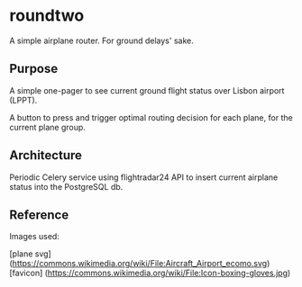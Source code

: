 roundtwo
=======================

A simple airplane router. For ground delays' sake.


## Purpose

A simple one-pager to see current ground flight status over Lisbon airport (LPPT).

A button to press and trigger optimal routing decision for each plane, for the current plane group.


## Architecture

Periodic Celery service using flightradar24 API to insert current airplane status into the PostgreSQL db.


## Reference

Images used:

[plane svg] (https://commons.wikimedia.org/wiki/File:Aircraft_Airport_ecomo.svg)
[favicon] (https://commons.wikimedia.org/wiki/File:Icon-boxing-gloves.jpg)
